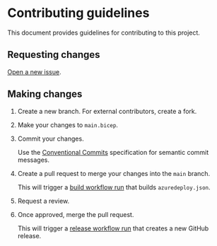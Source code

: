 # Contributing guidelines

This document provides guidelines for contributing to this project.

## Requesting changes

[Open a new issue](https://github.com/equinor/azure-github-oidc-template/issues/new/choose).

## Making changes

1. Create a new branch. For external contributors, create a fork.

1. Make your changes to `main.bicep`.
1. Commit your changes.

   Use the [Conventional Commits](https://www.conventionalcommits.org/en/v1.0.0/) specification for semantic commit messages.

1. Create a pull request to merge your changes into the `main` branch.

   This will trigger a [build workflow run](https://github.com/equinor/azure-github-oidc-template/actions/workflows/build.yml) that builds `azuredeploy.json`.

1. Request a review.

1. Once approved, merge the pull request.

   This will trigger a [release workflow run](https://github.com/equinor/azure-github-oidc-template/actions/workflows/release.yml) that creates a new GitHub release.
